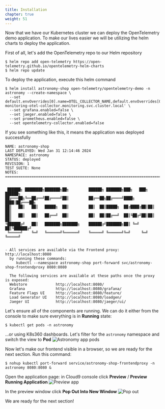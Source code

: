```yaml
---
title: Installation
chapter: true
weight: 51
---
```


Now that we have our Kubernetes cluster we can deploy the OpenTelemetry demo application.
To make our lives easier we will be utilizing the helm charts to deploy the application.

First of all, let's add the OpenTelemetry repo to our Helm repository

```shell
$ helm repo add open-telemetry https://open-telemetry.github.io/opentelemetry-helm-charts
$ helm repo update

```

To deploy the application, execute this helm command

```shell
$ helm install astronomy-shop open-telemetry/opentelemetry-demo -n astronomy --create-namespace \
  --set default.envOverrides[0].name=OTEL_COLLECTOR_NAME,default.envOverrides[0].value='logzio-monitoring-otel-collector.monitoring.svc.cluster.local' \
  --set grafana.enabled=false \
  --set jaeger.enabled=false \
  --set prometheus.enabled=false \
  --set opentelemetry-collector.enabled=false

```

If you see something like this, it means the application was deployed successfully

```
NAME: astronomy-shop
LAST DEPLOYED: Wed Jan 31 12:14:46 2024
NAMESPACE: astronomy
STATUS: deployed
REVISION: 1
TEST SUITE: None
NOTES:
=======================================================================================


 ██████╗ ████████╗███████╗██╗         ██████╗ ███████╗███╗   ███╗ ██████╗
██╔═══██╗╚══██╔══╝██╔════╝██║         ██╔══██╗██╔════╝████╗ ████║██╔═══██╗
██║   ██║   ██║   █████╗  ██║         ██║  ██║█████╗  ██╔████╔██║██║   ██║
██║   ██║   ██║   ██╔══╝  ██║         ██║  ██║██╔══╝  ██║╚██╔╝██║██║   ██║
╚██████╔╝   ██║   ███████╗███████╗    ██████╔╝███████╗██║ ╚═╝ ██║╚██████╔╝
 ╚═════╝    ╚═╝   ╚══════╝╚══════╝    ╚═════╝ ╚══════╝╚═╝     ╚═╝ ╚═════╝


- All services are available via the Frontend proxy: http://localhost:8080
  by running these commands:
     kubectl --namespace astronomy-shop port-forward svc/astronomy-shop-frontendproxy 8080:8080

  The following services are available at these paths once the proxy is exposed:
  Webstore             http://localhost:8080/
  Grafana              http://localhost:8080/grafana/
  Feature Flags UI     http://localhost:8080/feature/
  Load Generator UI    http://localhost:8080/loadgen/
  Jaeger UI            http://localhost:8080/jaeger/ui/
```

Let's ensure all of the components are running. We can do it either from the console to make sure everything is in **Running** state:
```shell
$ kubectl get pods -n astronomy

```

...or using K8s360 dashboards. Let's filter for the `astronomy` namespace and switch the view to **Pod**
![Astronomy app pods](/images/application/logzio-k8s360-pods.png)

Now let's make our frontend visible in a browser, so we are ready for the next section. Run this command:

```shell
$ nohup kubectl port-forward service/astronomy-shop-frontendproxy -n astronomy 8080:8080 &

```

Open the application page: in Cloud9 console click **Preview** / **Preview Running Application**
![Preview app](/images/application/cloud9-preview.png)

In the preview window click **Pop Out Into New Window**
![Pop out](/images/application/cloud9-pop-out.png)

We are ready for the next section!